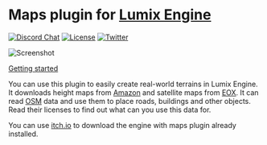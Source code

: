 # Maps plugin for [Lumix Engine](https://github.com/nem0/LumixEngine)

[![Discord Chat](https://img.shields.io/discord/480318777943392266.svg)](https://discord.gg/RgFybs6) 
[![License](http://img.shields.io/:license-mit-blue.svg)](http://doge.mit-license.org)
[![Twitter](https://img.shields.io/twitter/url/http/shields.io.svg?style=social)](https://twitter.com/mikulasflorek)

![Screenshot](https://user-images.githubusercontent.com/153526/118119303-72877380-b3ee-11eb-80d2-da3288b0cdd6.png)

[Getting started](https://www.youtube.com/watch?v=SaZPVgnGyKo)

You can use this plugin to easily create real-world terrains in Lumix Engine. It downloads height maps from [Amazon](https://aws.amazon.com/public-datasets/terrain/) and satellite maps from [EOX](https://maps.eox.at/). It can read [OSM](https://www.openstreetmap.org/#map=14/48.6627/17.9527) data and use them to place roads, buildings and other objects. Read their licenses to find out what can you use this data for.

You can use [itch.io](https://mikulasflorek.itch.io/lumix-engine) to download the engine with maps plugin already installed.
